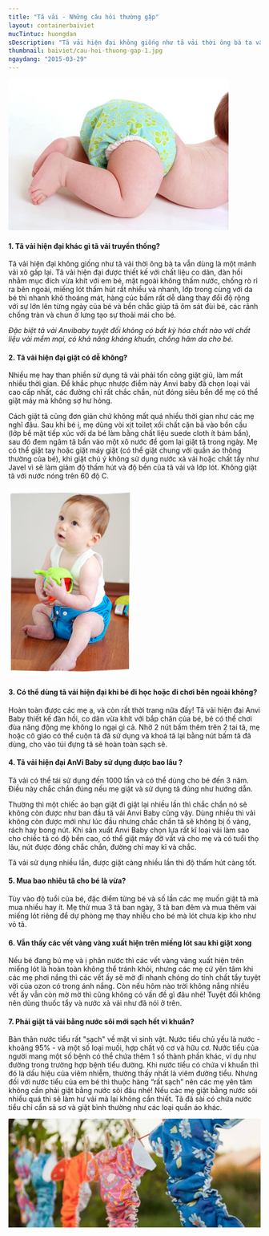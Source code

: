 ```yaml
---
title: "Tã vải - Những câu hỏi thường gặp"
layout: containerbaiviet
mucTintuc: huongdan
sDescription: "Tã vải hiện đại không giống như tã vải thời ông bà ta vẫn dùng là một mảnh vải xô gấp lại."
thumbnail: baiviet/cau-hoi-thuong-gap-1.jpg
ngaydang: "2015-03-29"
---
```



![](cau-hoi-thuong-gap-1.jpg)

#### 1.	Tã vải hiện đại khác gì tã vải truyền thống?

Tã vải hiện đại không giống như tã vải thời ông bà ta vẫn dùng là một mảnh vải xô gấp lại. Tã vải hiện đại được thiết kế với chất liệu co dãn, đàn hồi nhằm mục đích vừa khít với em bé, mặt ngoài không thấm nước, chống rò rỉ ra bên ngoài, miếng lót thấm hút rất nhiều và nhanh, lớp trong cùng với da bé thì nhanh khô thoáng mát, hàng cúc bấm rất dễ dàng thay đổi độ rộng với sự lớn lên từng ngày của bé và bền chắc giúp tã ôm sát đùi bé, các rãnh chống tràn và chun ở lưng tạo sự thoải mái cho bé.

*Đặc biệt tã vải Anvibaby tuyệt đối không có bất kỳ hóa chất nào với chất liệu vải mềm mại, có khả năng kháng khuẩn, chống hăm da cho bé.*



#### 2.	Tã vải hiện đại giặt có dễ không?

Nhiều mẹ hay than phiền sử dụng tã vải phải tốn công giặt giũ, làm mất nhiều thời gian. Để khắc phục nhược điểm này Anvi baby đã chọn loại vải cao cấp nhất, các đường chỉ rất chắc chắn, nút đóng siêu bền để mẹ có thể giặt máy mà không sợ hư hỏng.

Cách giặt tã cũng đơn giản chứ không mất quá nhiều thời gian như các mẹ nghĩ đâu. Sau khi bé ị, mẹ dùng vòi xịt toilet xối chất cặn bã vào bồn cầu (lớp bề mặt tiếp xúc với da bé làm bằng chất liệu suede cloth ít bám bẩn), sau đó đem ngâm tã bẩn vào một xô nước để gom lại giặt tã trong ngày. Mẹ có thể giặt tay hoặc giặt máy giặt (có thể giặt chung với quần áo thông thường của bé), khi giặt chú ý không sử dụng nước xả vải hoặc chất tẩy như Javel vì sẽ làm giảm độ thấm hút và độ bền của tã vải và lớp lót. Không giặt tã với nước nóng trên 60 độ C.

![](cau-hoi-thuong-gap-2.jpg)

#### 3.	Có thể dùng tã vải hiện đại khi bé đi học hoặc đi chơi bên ngoài không?

Hoàn toàn được các mẹ ạ, và còn rất thời trang nữa đấy! Tã vải hiện đại Anvi Baby thiết kế đàn hồi, co dãn vừa khít với bắp chân của bé,  bé có thể chơi đùa năng động mẹ không lo ngại gì cả. Nhờ 2 nút bấm thêm trên 2 tai tã, mẹ hoặc cô giáo có thể cuộn tã đã sử dụng và khoá tã lại bằng nút bấm tã đã dùng, cho vào túi đựng tã sẽ hoàn toàn sạch sẽ.

#### 4.	Tã vải hiện đại AnVi Baby sử dụng được bao lâu ?

Tã vải có thể tái sử dụng đến 1000 lần và có thể dùng cho bé đến 3 năm. Điều này chắc chắn đúng nếu mẹ giặt và sử dụng tã đúng như hướng dẫn.

 Thường thì một chiếc áo bạn giặt đi giặt lại nhiều lần thì chắc chắn nó sẽ không còn được như ban đầu tã vải Anvi Baby cũng vậy. Dùng nhiều thì vải không còn được mới như lúc đầu nhưng chắc chắn tã sẽ không bị ố vàng, rách hay bong nút.
Khi sản xuất Anvi Baby chọn lựa rất kĩ loại vải làm sao cho chiếc tã có độ bền cao, có thể giặt máy đỡ vất vả cho mẹ và có tuổi thọ lâu, nút được đóng chắc chắn, đường chỉ may kĩ và chắc.

Tã vải sử dụng nhiều lần, được giặt càng nhiều lần thì độ thấm hút càng tốt.  

#### 5.	Mua bao nhiêu tã cho bé là vừa?

Tùy vào độ tuổi của bé, đặc điểm từng bé và số lần các mẹ muốn giặt tã mà mua nhiều hay ít. Mẹ thử mua 3 tã ban ngày, 3 tã ban đêm và mua thêm vài miếng lót riêng để dự phòng mẹ thay nhiều cho bé mà lót chưa kịp kho như vỏ tã.

#### 6.	 Vẫn thấy các vết vàng vàng xuất hiện trên miếng lót sau khi giặt xong

Nếu bé đang bú mẹ và ị phân nước thì các vết vàng vàng xuất hiện trên miếng lót là hoàn toàn không thể tránh khỏi, nhưng các mẹ cứ yên tâm khi các mẹ phơi nắng thì các vết ấy sẽ mờ đi nhanh chóng do tính chất tẩy tuyệt vời của ozon có trong ánh nắng. Còn nếu hôm nào trời không nắng nhiều vết ấy vẫn còn mờ mờ thì cũng không có vấn đề gì đâu nhé! Tuyệt đối không nên dùng thuốc tẩy và nước xả vải như đã nói ở trên.

#### 7.	Phải giặt tã vải bằng nước sôi mới sạch hết vi khuẩn?

Bản thân nước tiểu rất "sạch" về mặt vi sinh vật. Nước tiểu chủ yếu là nước - khoảng 95% - và một số loại muối, hợp chất vô cơ và hữu cơ. Nước tiểu của người mang một số bệnh có thể chứa thêm 1 số thành phần khác, ví dụ như đường trong trường hợp bệnh tiểu đường. Khi nước tiểu có chứa vi khuẩn thì đó là dấu hiệu của viêm nhiễm, thường thấy nhất là viêm đường tiểu. Nhưng đối với nước tiểu của em bé thì thuộc hàng “rất sạch” nên các mẹ yên tâm không cần phải giặt bằng nước sôi đâu nhé! Nếu các mẹ giặt bằng nước sôi nhiều quá thì sẽ làm hư vải mà lại không cần thiết. Tã đã sài có chứa nước tiểu chỉ cần sả sơ và giặt bình thường như các loại quần áo khác.


![](cau-hoi-thuong-gap-3.jpg)
